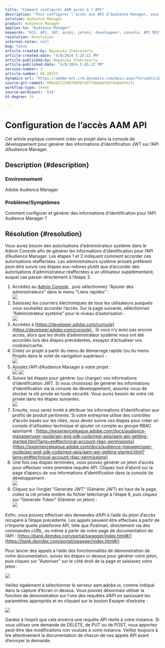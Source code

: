 ```yaml
---
title: "Comment configurer AAM accès à l’API"
description: "Pour configurer l’accès aux API d’Audience Manager, vous aurez besoin des autorisations d’administrateur système dans le Admin Console."
solution: Audience Manager
product: Audience Manager
applies-to: "Audience Manager"
keywords: "KCS, API, JWT, accès, jetons, développeur, console, API REST, REST"
resolution: Resolution
internal-notes: null
bug: false
article-created-by: Nayanika Chakravarty
article-created-date: "4/8/2024 5:25:22 PM"
article-published-by: Nayanika Chakravarty
article-published-date: "4/8/2024 5:45:22 PM"
version-number: 3
article-number: KA-20323
dynamics-url: "https://adobe-ent.crm.dynamics.com/main.aspx?forceUCI=1&pagetype=entityrecord&etn=knowledgearticle&id=0807fdf9-ccf5-ee11-a1fe-6045bd006295"
source-git-commit: 896eb272598f9d58fa5f7d6de6fd574a8e6fb1fc
workflow-type: tm+mt
source-wordcount: '519'
ht-degree: 1%

---
```


# Configuration de l’accès AAM API


Cet article explique comment créer un projet dans la console de développement pour générer des informations d’identification JWT sur l’API d’Audience Manager.

## Description {#description}


### Environnement

Adobe Audience Manager

### Problème/Symptômes

Comment configurer et générer des informations d’identification pour l’API Audience Manager ?


## Résolution {#resolution}


Vous aurez besoin des autorisations d’administrateur système dans le Admin Console afin de générer les informations d’identification pour l’API d’Audience Manager. Les étapes 1 et 2 indiquent comment accorder ces autorisations réaffectées. Les administrateurs système actuels préfèrent peut-être suivre ces étapes eux-mêmes plutôt que d’accorder des autorisations d’administrateur réaffectées à un utilisateur supplémentaire, auquel cas passer directement à l’étape 3.

1. Accédez au [Admin Console](https://adminconsole.adobe.com/) , puis sélectionnez &quot;Ajouter des administrateurs&quot; dans le menu &quot;Liens rapides&quot; :<br>    ![](assets/27c759f0-4418-ed11-b83e-0022480868ff.png)
2. Saisissez les courriers électroniques de tous les utilisateurs auxquels vous souhaitez accorder l’accès. Sur la page suivante, sélectionnez &quot;Administrateur système&quot; pour le niveau d’autorisation :<br>    ![](assets/4eaf764b-4518-ed11-b83e-0022480868ff.png)
3. Accédez à [https://developer.adobe.com/console](https://developer.adobe.com/console) . Si vous n’y avez pas encore accès, alors que les droits d’administrateur système vous ont été accordés lors des étapes précédentes, essayez d’actualiser vos cookies/cache.
4. Créez un projet à partir du menu de démarrage rapide (ou du menu Projets dans le volet de navigation supérieur) :<br>    ![](assets/363a9d79-1418-ed11-b83e-0022480868ff.png)
5. Ajoutez l’API d’Audience Manager à votre projet :<br>    ![](assets/a06e1ebd-1418-ed11-b83e-0022480868ff.png)
   ![](assets/26768505-1518-ed11-b83e-0022480868ff.png)
6. Suivez les étapes pour générer (ou charger) vos informations d’identification JWT. Si vous choisissez de générer les informations d’identification via la console de développement, assurez-vous de stocker la clé privée en toute sécurité. Vous aurez besoin de votre clé privée dans les étapes suivantes.<br>    ![](assets/d7e73a64-1518-ed11-b83e-0022480868ff.png)
7. Ensuite, vous serez invité à attribuer les informations d’identification aux profils de produit pertinents. Si votre entreprise utilise des contrôles d’accès basés sur les rôles, vous devez suivre ces étapes pour créer un compte d’utilisateur technique et ajouter ce compte au groupe RBAC approprié : [https://experienceleague.adobe.com/docs/audience-manager/user-guide/api-and-sdk-code/rest-apis/aam-api-getting-started.html?lang=en#technical-account-rbac-permissions](https://experienceleague.adobe.com/docs/audience-manager/user-guide/api-and-sdk-code/rest-apis/aam-api-getting-started.html?lang=en#technical-account-rbac-permissions)
8. Une fois ces étapes terminées, vous pouvez générer un jeton d’accès pour effectuer votre première requête API. Cliquez tout d’abord sur la page d’aperçu de vos informations d’identification dans la console de développement :<br>    ![](assets/f9ef434b-ef22-ed11-b83e-0022480868ff.png)
9. Cliquez sur l’onglet &quot;Generate JWT&quot; (Générer JWT) en haut de la page, collez la clé privée entière du fichier téléchargé à l’étape 6, puis cliquez sur &quot;Generate Token&quot; (Générer un jeton) :<br>    ![](assets/54d65c8d-ef22-ed11-b83e-0022480868ff.png)


Enfin, vous pouvez effectuer des demandes d’API à l’aide du jeton d’accès récupéré à l’étape précédente. Les appels peuvent être effectués à partir de n’importe quelle plateforme API, telle que Postman, directement via des commandes cURL, ou même à partir de notre page de documentation de l’API : [https://bank.demdex.com/portal/swagger/index.html#/](https://bank.demdex.com/portal/swagger/index.html#/)

Pour lancer des appels à l’aide des fonctionnalités de démonstration de notre documentation, suivez les étapes ci-dessus pour générer votre jeton, puis cliquez sur &quot;Autoriser&quot; sur le côté droit de la page et saisissez votre jeton :

![](assets/ba540b4f-f022-ed11-b83e-0022480868ff.png)

Veillez également à sélectionner le serveur aam.adobe.io, comme indiqué dans la capture d’écran ci-dessus. Vous pouvez désormais utiliser la fonction de démonstration sur l’une des requêtes d’API en saisissant les paramètres appropriés et en cliquant sur le bouton Essayer d’extraire :

![](assets/0ef8197f-f022-ed11-b83e-0022480868ff.png)

Gardez à l’esprit que cela enverra une requête API réelle à votre instance. Si vous utilisez une demande de DELETE, de PUT ou de POST, vous apportez peut-être des modifications non voulues à votre instance. Veillez toujours à lire attentivement la documentation de chacun de ces appels API avant d’envoyer la demande.
